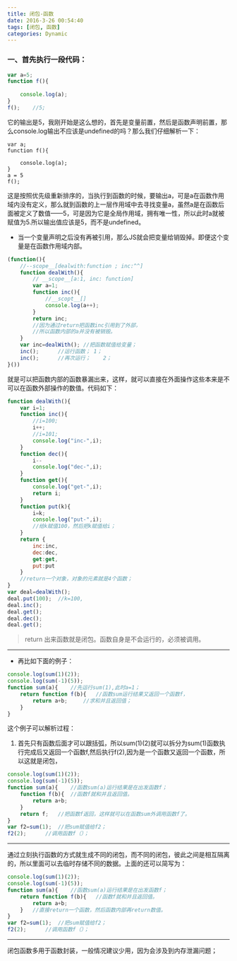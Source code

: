 ```yaml
---
title: 闭包-函数
date: 2016-3-26 00:54:40
tags: [闭包, 函数]
categories: Dynamic
---
```


### 一、首先执行一段代码：
<!-- more -->
```javascript
var a=5;
function f(){
	
	console.log(a);
}
f();	//5;
```

它的输出是5，我刚开始是这么想的，首先是变量前置，然后是函数声明前置，那么console.log输出不应该是undefined的吗？那么我们仔细解析一下：

```
var a;
function f(){
	
	console.log(a);
}
a = 5
f();
```

这是按照优先级重新排序的，当执行到函数的时候，要输出a，可是a在函数作用域内没有定义，那么就到函数的上一层作用域中去寻找变量a，虽然a是在函数后面被定义了数值——5，可是因为它是全局作用域，拥有唯一性，所以此时a就被赋值为5.所以输出值应该是5，而不是undefined。



- 当一个变量声明之后没有再被引用，那么JS就会把变量给销毁掉。即便这个变量是在函数作用域内部。

```javascript
(function(){
	//--scope__[dealwith:function ; inc:^^]
	function dealWith(){
		// __scope__[a:1, inc: function]
		var a=1;
		function inc(){
			//__scopt__[]
			console.log(a++);
		}
		return inc;
		//因为通过return把函数inc引用到了外部，
		//所以函数内部的a并没有被销毁。
	}
	var inc=dealWith();	//把函数赋值给变量；
	inc();		//运行函数；	1；
	inc();		//再次运行；    2；
}())
```

就是可以把函数内部的函数暴漏出来，这样，就可以直接在外面操作这些本来是不可以在函数外部操作的数值。代码如下：

```javascript
function dealWith(){
	var i=1;
	function inc(){
		//i=100;
		i++;
		//i=101;
		console.log("inc-",i);
	} 
	function dec(){
		i--
		console.log("dec-",i);
	}
	function get(){
		console.log("get-",i);
		return i;
	}
	function put(k){
		i=k;
		console.log("put-",i);
		//给k赋值100，然后把k赋值给i；
	}
	return {
		inc:inc,
		dec:dec,
		get:get,
		put:put
	}
	//return一个对象，对象的元素就是4个函数；
}
var deal=dealWith();
deal.put(100);	//k=100,
deal.inc();
deal.get();
deal.dec();
deal.get();
```

> return 出来函数就是闭包。函数自身是不会运行的，必须被调用。

---

- 再比如下面的例子：

```javascript
console.log(sum(1)(2));
console.log(sum(-1)(5));
function sum(a){	//先运行sum(1),此时a=1；
	return function f(b){	//函数sum运行结果又返回一个函数f，
		return a+b;		//求和并且返回值；
	}
}
```

这个例子可以解析过程：

1. 首先只有函数后面才可以跟括弧，所以sum(1)(2)就可以拆分为sum(1)函数执行完成后又返回一个函数f,然后执行f(2),因为是一个函数又返回一个函数，所以这就是闭包，

```javascript
console.log(sum(1)(2));
console.log(sum(-1)(5));
function sum(a){	//函数sum(a)运行结果是在出发函数f；
	function f(b){	//函数f就和并且返回值。
		return a+b;
	}
	return f;	//把函数f返回，这样就可以在函数sum外调用函数f了。
}
var f2=sum(1);	//把sum赋值给f2；
f2(2);		//调用函数f（）；
```

---

通过立刻执行函数的方式就生成不同的闭包，而不同的闭包，彼此之间是相互隔离的，所以里面可以去临时存储不同的数据。上面的还可以简写为：

```javascript
console.log(sum(1)(2));
console.log(sum(-1)(5));
function sum(a){	//函数sum(a)运行结果是在出发函数f；
	return function f(b){	//函数f就和并且返回值。
		return a+b;
	}	//直接return一个函数，然后函数内部再return数值。
}
var f2=sum(1);	//把sum赋值给f2；
f2(2);		//调用函数f（）；
```

---

闭包函数多用于函数封装，一般情况建议少用，因为会涉及到内存泄漏问题；